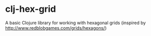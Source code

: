 # clj-hex-grid
A basic Clojure library for working with hexagonal grids (inspired by http://www.redblobgames.com/grids/hexagons/)
